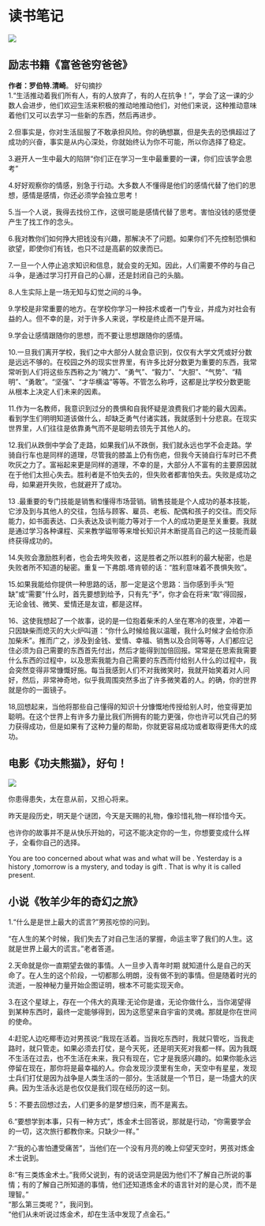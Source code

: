 # 读书笔记
![](https://i1.meixingnan.com/c5deff1b7a804511d3/cad6f6/918aa24e/93d8e01579c44609c22b.png)
## 励志书籍《富爸爸穷爸爸》
**作者：罗伯特.清崎**。
好句摘抄  
1.“生活推动着我们所有人，有的人放弃了，有的人在抗争！”，学会了这一课的少数人会进步，他们欢迎生活来积极的推动地推动他们，对他们来说，这种推动意味着他们又可以去学习一些新的东西，然后再进步。  
  
2.但事实是，你对生活屈服了不敢承担风险。你的确想赢，但是失去的恐惧超过了成功的兴奋，事实是从内心深处，你就始终认为你不可能，所以你选择了稳定。 
  
3.避开人一生中最大的陷阱“你们正在学习一生中最重要的一课，你们应该学会思考”  
  
4.好好观察你的情感，别急于行动。大多数人不懂得是他们的感情代替了他们的思想，感情是感情，你还必须学会独立思考！
   
5.当一个人说，我得去找份工作，这很可能是感情代替了思考。害怕没钱的感觉便产生了找工作的念头。
   
6.我对教你们如何挣大把钱没有兴趣，那解决不了问题。如果你们不先控制恐惧和欲望，即使你们有钱，也只不过是高薪的奴隶而已。
   
7.一旦一个人停止追求知识和信息，就会变的无知。因此，人们需要不停的与自己斗争，是通过学习打开自己的心扉，还是封闭自己的头脑。
   
8.人生实际上是一场无知与幻觉之间的斗争。  
  
9.学校是非常重要的地方。在学校你学习一种技术或者一门专业，并成为对社会有益的人。但不幸的是，对于许多人来说，学校是终止而不是开端。  
  
9.学会让感情跟随你的思想，而不要让思想跟随你的感情。  
  
10.一旦我们离开学校，我们之中大部分人就会意识到，仅仅有大学文凭或好分数是远远不够的。在校园之外的现实世界里，有许多比好分数更为重要的东西，我常常听到人们将这些东西称之为“魄力”、“勇气”、“毅力”、“大胆”、“气势”、“精明”、“勇敢”。“坚强”、“才华横溢”等等。不管怎么称呼，这都是比学校分数更能从根本上决定人们未来的因素。
    
11.作为一名教师，我意识到过分的畏惧和自我怀疑是浪费我们才能的最大因素。看到学生们明明知道该做什么，却缺乏勇气付诸实践，我就感到十分悲哀。在现实世界里，人们往往是依靠勇气而不是聪明去领先于其他人的。
   
12.我们从跌倒中学会了走路，如果我们从不跌倒，我们就永远也学不会走路。学骑自行车也是同样的道理，尽管我的膝盖上仍有伤疤，但我今天骑自行车时已不费吹灰之力了。富裕起来更是同样的道理，不幸的是，大部分人不富有的主要原因就在于他们太担心失去。胜利者是不怕失去的，但失败者都害怕失去。失败是成功之母，如果避开失败，也就避开了成功。  
  
13 .最重要的专门技能是销售和懂得市场营销。销售技能是个人成功的基本技能，它涉及到与其他人的交往，包括与顾客、雇员、老板、配偶和孩子的交往。而交际能力，如书面表达、口头表达及谈判能力等对于一个人的成功更是至关重要。我就是通过学习各种课程、买来教学磁带等来增长知识并木断提高自己的这一技能而最终获得成功的。  
  
14.失败会激励胜利者，也会去垮失败者，这是胜者之所以胜利的最大秘密，也是失败者所不知道的秘密。重复一下弗朗.塔肯顿的话：“胜利意味着不畏惧失败”。  
  
15.如果我能给你提供一种思路的话，那一定是这个思路：当你感到手头“短缺”或“需要”什么时，首先要想到给予，只有先“予”，你才会在将来“取”得回报，无论金钱、微笑、爱情还是友谊，都是这样。
  
16、这使我想起了一个故事，说的是一位抱着柴禾的人坐在寒冷的夜里，冲着一只因缺柴而熄灭的大火炉叫道：“你什么时候给我以温暖，我什么时候才会给你添加柴禾”。推而广之，涉及到金钱、爱情、幸福、销售以及合同等等，人们都应记住必须为自己需要的东西首先付出，然后才能得到加倍回报。常常是在思索我需要什么东西的过程中，以及思索我能为自己需要的东西而付给别人什么的过程中，我会突然变得非常慷慨好施。每当我感到人们不对我微笑时，我就开始笑着对人问好，然后，非常神奇地，似乎我周围突然多出了许多微笑着的人。的确，你的世界就是你的一面镜子。 
  
18,回想起来，当他将那些自己懂得的知识十分慷慨地传授给别人时，他变得更加聪明。在这个世界上有许多力量比我们所拥有的能力更强，你也许可以凭自己的努力获得成功，但是如果有了这种力量的帮助，你就更容易成功或者取得更伟大的成功。  
  
## 电影《功夫熊猫》，好句！
![](https://static.wixstatic.com/media/e4e2af_131477f3efbe46328068c1c9853edbed~mv2.jpg/v1/fill/w_768,h_576,al_c,lg_1,q_90/e4e2af_131477f3efbe46328068c1c9853edbed~mv2.webp)  
  
你患得患失，太在意从前，又担心将来。 
  
昨天是段历史，明天是个谜团，今天是天赐的礼物，像珍惜礼物一样珍惜今天。  

也许你的故事并不是从快乐开始的，可这不能决定你的一生，你想要变成什么样子，全看你自己的选择。  
  
You are too concerned about what was and what will be . Yesterday is a history ,tomorrow is a mystery, and today is gift . That is why it is called present.  
  

## 小说《牧羊少年的奇幻之旅》
1.“什么是是世上最大的谎言?”男孩吃惊的问到。  
  
“在人生的某个时候，我们失去了对自己生活的掌握，命运主宰了我们的人生。这就是世界上最大的谎言。”老者答道。  
  
2.天命就是你一直期望去做的事情。人一旦步入青年时期 就知道什么是自己的天命了。在人生的这个阶段，一切都那么明朗，没有做不到的事情。但是随着时光的流逝，一股神秘力量开始企图证明，根本不可能实现天命。  
  
3.在这个星球上，存在一个伟大的真理:无论你是谁，无论你做什么，当你渴望得到某种东西时，最终一定能够得到，因为这愿望来自宇宙的灵魂。那就是你在世间的使命。  
  
4:赶驼人边吃椰枣边对男孩说:“我现在活着。当我吃东西时，我就只管吃，当我走路时，就只管走。如果必须去打仗，是今天死，还是明天死对我都一样。因为我既不生活在过去，也不生活在未来，我只有现在，它才是我感兴趣的。如果你能永远停留在现在，那你将是最幸福的人。你会发现沙漠里有生命，天空中有星星，发现士兵们打仗是因为战争是人类生活的一部分。生活就是一个节日，是一场盛大的庆典。因为生活永远是也仅仅是我们现在经历的这一刻。  
  
5：不要去回想过去，人们更多的是梦想归来，而不是离去。  
  
6.“要想学到本事，只有一种方式”，炼金术士回答说，那就是行动，“你需要学会的一切，这次旅行都教你来。只缺少一样。”  
  
7:“我的心害怕遭受痛苦”，当他们在一个没有月亮的晚上仰望天空时，男孩对炼金术士说到。  
  
8:“有三类炼金术士。”我师父说到，有的说话空洞是因为他们不了解自己所说的事情；有的了解自己所知道的事情，他们还知道炼金术的语言针对的是心灵，而不是理智。”  
“那么第三类呢？”，我问到。  
“他们从未听说过炼金术，却在生活中发现了点金石。”  


